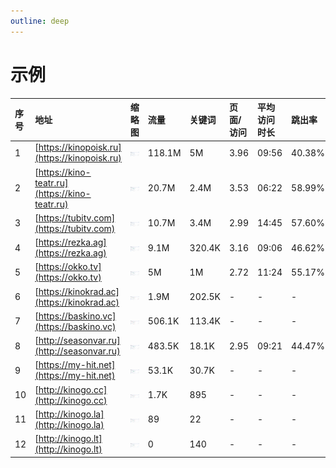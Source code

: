 ```yaml
---
outline: deep
---
```


# 示例

| 序号        | 地址   | 缩略图   |  流量  |  关键词 | 页面/访问 | 平均访问时长| 跳出率 |  反向链接  |
| :--------  | :-----  |:-----  | :---- |:---- | :----| :----  | :---- | :----:  |
| 1 | [https://kinopoisk.ru](https://kinopoisk.ru) | ![图1](../static/images/01-kinopoisk.ru.jpg)| 118.1M|5M|3.96|09:56|40.38%|195.6M|
| 2 | [https://kino-teatr.ru](https://kino-teatr.ru) | ![图2](../static/images/02-kino-teatr.ru.jpg)|20.7M|2.4M|3.53|06:22|58.99%|5.9M|
| 3 | [https://tubitv.com](https://tubitv.com) | ![图3](../static/images/03-tubitv.com.jpg)|10.7M|3.4M|2.99|14:45|57.60%|7.6M|
| 4 | [https://rezka.ag](https://rezka.ag) | ![图4](../static/images/04-rezka.ag.jpg)|9.1M|320.4K|3.16|09:06|46.62%|4.7M|
| 5 | [https://okko.tv](https://okko.tv) | ![图5](../static/images/05-okko.tv.jpg)|5M|1M|2.72|11:24|55.17%|1.2M|
| 6 | [https://kinokrad.ac](https://kinokrad.ac) | ![图6](../static/images/06-kinokrad.ac.jpg)|1.9M|202.5K|-|-|-|16个|
| 7 | [https://baskino.vc](https://baskino.vc) | ![图7](../static/images/07-baskino.vc.jpg)|506.1K|113.4K|-|-|-|221.7K|
| 8 | [http://seasonvar.ru](http://seasonvar.ru) | ![图8](../static/images/08-seasonvar.ru.jpg)|483.5K|18.1K|2.95|09:21|44.47%|4.2M|
| 9 | [https://my-hit.net](https://my-hit.net) | ![图9](../static/images/09-my-hit.net.jpg)|53.1K|30.7K|-|-|-|6.2K|
| 10 | [http://kinogo.cc](http://kinogo.cc) | ![图10](../static/images/10-kinogo.cc.jpg)|1.7K|895|-|-|-|5.7K|
| 11 | [http://kinogo.la](http://kinogo.la) | ![图11](../static/images/11-kinogo.la.jpg)|89|22|-|-|-|23.1K|
| 12 | [http://kinogo.lt](http://kinogo.lt) | ![图12](../static/images/12-kinogo.lt.jpg)|0|140|-|-|-|45|
